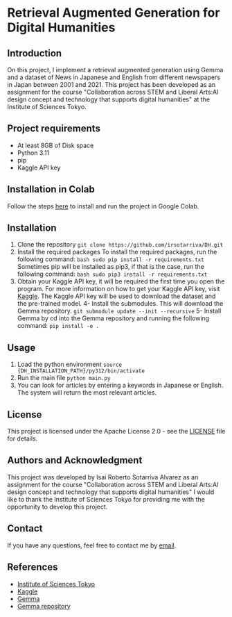 # Retrieval Augmented Generation for Digital Humanities

## Introduction

On this project, I implement a retrieval augmented generation using Gemma and a dataset of News in Japanese and English from different newspapers in Japan between 2001 and 2021.
This project has been developed as an assignment for the course "Collaboration across STEM and Liberal Arts:AI design concept and technology that supports digital humanities" at the Institute of Sciences Tokyo.

## Project requirements

- At least 8GB of Disk space
- Python 3.11
- pip
- Kaggle API key

## Installation in Colab
Follow the steps [here](collab_install.ipynb) to install and run the project in Google Colab.

## Installation

1. Clone the repository
``` git clone https://github.com/irsotarriva/DH.git ```
2. Install the required packages
To install the required packages, run the following command:
```bash sudo pip install -r requirements.txt```
Sometimes pip will be installed as pip3, if that is the case, run the following command:
```bash sudo pip3 install -r requirements.txt```
3. Obtain your Kaggle API key, it will be required the  first time you open the program. For more information on how to get your Kaggle API key, visit [Kaggle](https://www.kaggle.com/docs/api). The Kaggle API key will be used to download the dataset and the pre-trained model.
4- Install the submodules. This will download the Gemma repository.
```git submodule update --init --recursive```
5- Install Gemma by cd into the Gemma repository and running the following command:
``` pip install -e . ```

## Usage

1. Load the python environment
``` source {DH_INSTALLATION_PATH}/py312/bin/activate ```
2. Run the main file
``` python main.py ```
3. You can look for articles by entering a keywords in Japanese or English. The system will return the most relevant articles.

## License

This project is licensed under the Apache License 2.0 - see the [LICENSE](LICENSE) file for details.

## Authors and Acknowledgment

This project was developed by Isai Roberto Sotarriva Alvarez as an assignment for the course "Collaboration across STEM and Liberal Arts:AI design concept and technology that supports digital humanities"
I would like to thank the Institute of Sciences Tokyo for providing me with the opportunity to develop this project.

## Contact

If you have any questions, feel free to contact me by [email](mailto:sotarriva.i.aa@m.titech.ac.jp).

## References

- [Institute of Sciences Tokyo](https://www.titech.ac.jp)
- [Kaggle](https://www.kaggle.com)
- [Gemma](https://ai.google.dev/gemma)
- [Gemma repository](https://github.com/google/gemma_pytorch?tab=readme-ov-file)
